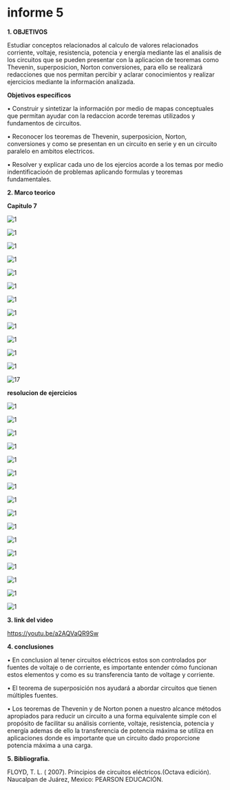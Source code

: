 # informe 5

**1. OBJETIVOS**

Estudiar conceptos relacionados al calculo de valores relacionados  corriente, voltaje, resistencia, potencia y energía mediante las el analisis de los circuitos que se pueden presentar con la aplicacion de teoremas como Thevenin, superposicion, Norton  conversiones, para ello se realizará redacciones que nos permitan percibir y aclarar conocimientos y realizar ejercicios mediante la información analizada.

**Objetivos específicos**

• Construir y sintetizar la información por medio de mapas conceptuales que permitan ayudar con la redaccion acorde teremas utilizados y fundamentos de circuitos.

• Reconocer los teoremas de Thevenin, superposicion, Norton, conversiones y como se presentan en un circuito en serie y en un circuito paralelo en ambitos electricos.

• Resolver y explicar cada uno de los ejercios acorde a los temas por medio indentificacioón de problemas aplicando formulas y teoremas fundamentales.

**2. Marco teorico**

**Capitulo 7**

![1](https://github.com/Gomez-Erick/Fundamentos-de-circuirtos/blob/15960bf523e50b0d7aede236f313a7a648163f2d/ejercicios%20tarea%205/1.PNG)

![1](https://github.com/Gomez-Erick/Fundamentos-de-circuirtos/blob/15960bf523e50b0d7aede236f313a7a648163f2d/ejercicios%20tarea%205/2.PNG)

![1](https://github.com/Gomez-Erick/Fundamentos-de-circuirtos/blob/15960bf523e50b0d7aede236f313a7a648163f2d/ejercicios%20tarea%205/3.PNG)

![1](https://github.com/Gomez-Erick/Fundamentos-de-circuirtos/blob/15960bf523e50b0d7aede236f313a7a648163f2d/ejercicios%20tarea%205/4.PNG)

![1](https://github.com/Gomez-Erick/Fundamentos-de-circuirtos/blob/15960bf523e50b0d7aede236f313a7a648163f2d/ejercicios%20tarea%205/5.PNG)

![1](https://github.com/Gomez-Erick/Fundamentos-de-circuirtos/blob/15960bf523e50b0d7aede236f313a7a648163f2d/ejercicios%20tarea%205/6.PNG)

![1](https://github.com/Gomez-Erick/Fundamentos-de-circuirtos/blob/15960bf523e50b0d7aede236f313a7a648163f2d/ejercicios%20tarea%205/7.PNG)

![1](https://github.com/Gomez-Erick/Fundamentos-de-circuirtos/blob/15960bf523e50b0d7aede236f313a7a648163f2d/ejercicios%20tarea%205/8.PNG)

![1](https://github.com/Gomez-Erick/Fundamentos-de-circuirtos/blob/15960bf523e50b0d7aede236f313a7a648163f2d/ejercicios%20tarea%205/9.PNG)

![1](https://github.com/Gomez-Erick/Fundamentos-de-circuirtos/blob/15960bf523e50b0d7aede236f313a7a648163f2d/ejercicios%20tarea%205/10.PNG)

![1](https://github.com/Gomez-Erick/Fundamentos-de-circuirtos/blob/15960bf523e50b0d7aede236f313a7a648163f2d/ejercicios%20tarea%205/11.PNG)

![1](https://github.com/Gomez-Erick/Fundamentos-de-circuirtos/blob/15960bf523e50b0d7aede236f313a7a648163f2d/ejercicios%20tarea%205/12.PNG)

![1](https://github.com/Gomez-Erick/Fundamentos-de-circuirtos/blob/15960bf523e50b0d7aede236f313a7a648163f2d/ejercicios%20tarea%205/13.PNG)7

**resolucion de ejercicios**

![1](https://github.com/Gomez-Erick/Fundamentos-de-circuirtos/blob/2ede5f8b2eb8fcaa0da4c97df578d5d60c32ff8f/ejercicios%20tarea%205/ejercicios5/1y.PNG)

![1](https://github.com/Gomez-Erick/Fundamentos-de-circuirtos/blob/2ede5f8b2eb8fcaa0da4c97df578d5d60c32ff8f/ejercicios%20tarea%205/ejercicios5/2y.PNG)

![1](https://github.com/Gomez-Erick/Fundamentos-de-circuirtos/blob/2ede5f8b2eb8fcaa0da4c97df578d5d60c32ff8f/ejercicios%20tarea%205/ejercicios5/3y.PNG)

![1](https://github.com/Gomez-Erick/Fundamentos-de-circuirtos/blob/2ede5f8b2eb8fcaa0da4c97df578d5d60c32ff8f/ejercicios%20tarea%205/ejercicios5/4y.PNG)

![1](https://github.com/Gomez-Erick/Fundamentos-de-circuirtos/blob/2ede5f8b2eb8fcaa0da4c97df578d5d60c32ff8f/ejercicios%20tarea%205/ejercicios5/5y.PNG)

![1](https://github.com/Gomez-Erick/Fundamentos-de-circuirtos/blob/2ede5f8b2eb8fcaa0da4c97df578d5d60c32ff8f/ejercicios%20tarea%205/ejercicios5/6y.PNG)

![1](https://github.com/Gomez-Erick/Fundamentos-de-circuirtos/blob/2ede5f8b2eb8fcaa0da4c97df578d5d60c32ff8f/ejercicios%20tarea%205/ejercicios5/7y.PNG)

![1](https://github.com/Gomez-Erick/Fundamentos-de-circuirtos/blob/2ede5f8b2eb8fcaa0da4c97df578d5d60c32ff8f/ejercicios%20tarea%205/ejercicios5/8y.PNG)

![1](https://github.com/Gomez-Erick/Fundamentos-de-circuirtos/blob/2ede5f8b2eb8fcaa0da4c97df578d5d60c32ff8f/ejercicios%20tarea%205/ejercicios5/9y.PNG)

![1](https://github.com/Gomez-Erick/Fundamentos-de-circuirtos/blob/2ede5f8b2eb8fcaa0da4c97df578d5d60c32ff8f/ejercicios%20tarea%205/ejercicios5/10y.PNG)

![1](https://github.com/Gomez-Erick/Fundamentos-de-circuirtos/blob/2ede5f8b2eb8fcaa0da4c97df578d5d60c32ff8f/ejercicios%20tarea%205/ejercicios5/11y.PNG)

![1](https://github.com/Gomez-Erick/Fundamentos-de-circuirtos/blob/2ede5f8b2eb8fcaa0da4c97df578d5d60c32ff8f/ejercicios%20tarea%205/ejercicios5/12y.PNG)

![1](https://github.com/Gomez-Erick/Fundamentos-de-circuirtos/blob/2ede5f8b2eb8fcaa0da4c97df578d5d60c32ff8f/ejercicios%20tarea%205/ejercicios5/13y.PNG)

![1](https://github.com/Gomez-Erick/Fundamentos-de-circuirtos/blob/2ede5f8b2eb8fcaa0da4c97df578d5d60c32ff8f/ejercicios%20tarea%205/ejercicios5/14y.PNG)

![1](https://github.com/Gomez-Erick/Fundamentos-de-circuirtos/blob/2ede5f8b2eb8fcaa0da4c97df578d5d60c32ff8f/ejercicios%20tarea%205/ejercicios5/15y.PNG)

![1](https://github.com/Gomez-Erick/Fundamentos-de-circuirtos/blob/2ede5f8b2eb8fcaa0da4c97df578d5d60c32ff8f/ejercicios%20tarea%205/ejercicios5/16y.PNG)

**3. link del video**

https://youtu.be/a2AQVaQR9Sw

**4. conclusiones**

• En conclusion al tener circuitos eléctricos  estos son controlados por fuentes de voltaje o de corriente, es importante entender cómo funcionan estos elementos y como es su transferencia tanto de voltage y corriente.

• El teorema de superposición nos ayudará a abordar circuitos que tienen múltiples fuentes. 

• Los teoremas de Thevenin y de Norton ponen a nuestro alcance métodos apropiados para reducir un circuito a una forma equivalente simple con el propósito de facilitar su análisis corriente, voltaje, resistencia, potencia y energía ademas de ello la transferencia de potencia máxima se utiliza en aplicaciones donde es importante que un circuito dado proporcione potencia máxima a una carga.


**5. Bibliografia.**

FLOYD, T. L. ( 2007). Principios de circuitos eléctricos.(Octava edición). Naucalpan de Juárez, Mexico: PEARSON EDUCACIÓN.

